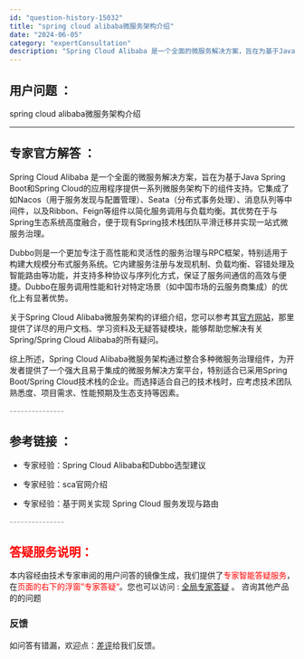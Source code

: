 ```yaml
---
id: "question-history-15032"
title: "spring cloud alibaba微服务架构介绍"
date: "2024-06-05"
category: "expertConsultation"
description: "Spring Cloud Alibaba 是一个全面的微服务解决方案，旨在为基于Java Spring Boot和Spring Cloud的应用程序提供一系列微服务架构下的组件支持。它集成了如Nacos（用于服务发现与配置管理）、Seata（分布式事务处理）、消息队列等中间件，以及Ribbon、Fe"
---
```


## 用户问题 ： 
 spring cloud alibaba微服务架构介绍  

---------------
## 专家官方解答 ：

Spring Cloud Alibaba 是一个全面的微服务解决方案，旨在为基于Java Spring Boot和Spring Cloud的应用程序提供一系列微服务架构下的组件支持。它集成了如Nacos（用于服务发现与配置管理）、Seata（分布式事务处理）、消息队列等中间件，以及Ribbon、Feign等组件以简化服务调用与负载均衡。其优势在于与Spring生态系统高度融合，便于现有Spring技术栈团队平滑迁移并实现一站式微服务治理。

Dubbo则是一个更加专注于高性能和灵活性的服务治理与RPC框架，特别适用于构建大规模分布式服务系统。它内建服务注册与发现机制、负载均衡、容错处理及智能路由等功能，并支持多种协议与序列化方式，保证了服务间通信的高效与便捷。Dubbo在服务调用性能和针对特定场景（如中国市场的云服务商集成）的优化上有显著优势。

关于Spring Cloud Alibaba微服务架构的详细介绍，您可以参考其[官方网站](https://sca.aliyun.com)，那里提供了详尽的用户文档、学习资料及无疑答疑模块，能够帮助您解决有关Spring/Spring Cloud Alibaba的所有疑问。

综上所述，Spring Cloud Alibaba微服务架构通过整合多种微服务治理组件，为开发者提供了一个强大且易于集成的微服务解决方案平台，特别适合已采用Spring Boot/Spring Cloud技术栈的企业。而选择适合自己的技术栈时，应考虑技术团队熟悉度、项目需求、性能预期及生态支持等因素。


<font color="#949494">---------------</font> 


## 参考链接 ：

* 专家经验：Spring Cloud Alibaba和Dubbo选型建议 
 
 * 专家经验：sca官网介绍 
 
 * 专家经验：基于网关实现 Spring Cloud 服务发现与路由 


 <font color="#949494">---------------</font> 
 


## <font color="#FF0000">答疑服务说明：</font> 

本内容经由技术专家审阅的用户问答的镜像生成，我们提供了<font color="#FF0000">专家智能答疑服务</font>，在<font color="#FF0000">页面的右下的浮窗”专家答疑“</font>。您也可以访问 : [全局专家答疑](https://answer.opensource.alibaba.com/docs/intro) 。 咨询其他产品的的问题

### 反馈
如问答有错漏，欢迎点：[差评](https://ai.nacos.io/user/feedbackByEnhancerGradePOJOID?enhancerGradePOJOId=15098)给我们反馈。
